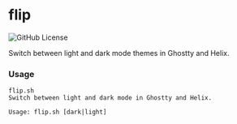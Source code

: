 # flip
![GitHub License](https://img.shields.io/github/license/sebastian-j-ibanez/flip?color=blue)

Switch between light and dark mode themes in Ghostty and Helix. 

### Usage
```
flip.sh
Switch between light and dark mode in Ghostty and Helix.

Usage: flip.sh [dark|light]
```
